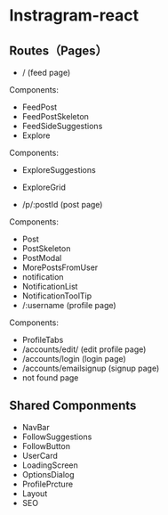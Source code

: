 # Instragram-react



## Routes（Pages）

- / (feed page)



Components:

- FeedPost
- FeedPostSkeleton
- FeedSideSuggestions
- Explore



Components:

- ExploreSuggestions
- ExploreGrid



- /p/:postId (post page)



Components:

- Post
- PostSkeleton
- PostModal
- MorePostsFromUser
- notification
- NotificationList
- NotificationToolTip
- /:username  (profile page)



Components:

- ProfileTabs
- /accounts/edit/ (edit profile page)
- /accounts/login (login page)
- /accounts/emailsignup (signup page)
- not found page



## Shared Componments

- NavBar
- FollowSuggestions
- FollowButton
- UserCard
- LoadingScreen
- OptionsDialog
- ProfilePrcture
- Layout
- SEO
